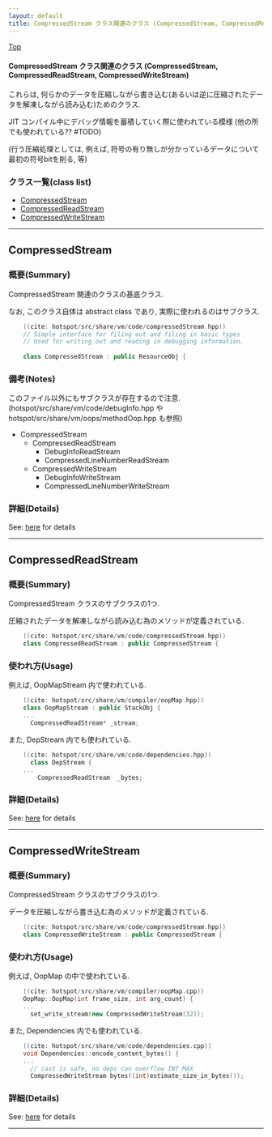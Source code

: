 ```yaml
---
layout: default
title: CompressedStream クラス関連のクラス (CompressedStream, CompressedReadStream, CompressedWriteStream)
---
```

[Top](../index.html)

#### CompressedStream クラス関連のクラス (CompressedStream, CompressedReadStream, CompressedWriteStream)

これらは, 何らかのデータを圧縮しながら書き込む(あるいは逆に圧縮されたデータを解凍しながら読み込む)ためのクラス.

JIT コンパイル中にデバッグ情報を蓄積していく際に使われている模様 (他の所でも使われている?? #TODO)

(行う圧縮処理としては, 例えば, 符号の有り無しが分かっているデータについて最初の符号bitを削る, 等)



### クラス一覧(class list)

  * [CompressedStream](#noWlVLeYZM)
  * [CompressedReadStream](#nojV7_zcTT)
  * [CompressedWriteStream](#nowSC_1g43)


---
## <a name="noWlVLeYZM" id="noWlVLeYZM">CompressedStream</a>

### 概要(Summary)
CompressedStream 関連のクラスの基底クラス.

なお, このクラス自体は abstract class であり, 実際に使われるのはサブクラス.


```cpp
    ((cite: hotspot/src/share/vm/code/compressedStream.hpp))
    // Simple interface for filing out and filing in basic types
    // Used for writing out and reading in debugging information.
    
    class CompressedStream : public ResourceObj {
```

### 備考(Notes)
このファイル以外にもサブクラスが存在するので注意.
(hotspot/src/share/vm/code/debugInfo.hpp や hotspot/src/share/vm/oops/methodOop.hpp も参照)

  * CompressedStream
    * CompressedReadStream
      * DebugInfoReadStream
      * CompressedLineNumberReadStream
    * CompressedWriteStream
      * DebugInfoWriteStream
      * CompressedLineNumberWriteStream



### 詳細(Details)
See: [here](../doxygen/classCompressedStream.html) for details

---
## <a name="nojV7_zcTT" id="nojV7_zcTT">CompressedReadStream</a>

### 概要(Summary)
CompressedStream クラスのサブクラスの1つ.

圧縮されたデータを解凍しながら読み込む為のメソッドが定義されている.


```cpp
    ((cite: hotspot/src/share/vm/code/compressedStream.hpp))
    class CompressedReadStream : public CompressedStream {
```

### 使われ方(Usage)
例えば, OopMapStream 内で使われている.


```cpp
    ((cite: hotspot/src/share/vm/compiler/oopMap.hpp))
    class OopMapStream : public StackObj {
    ...
      CompressedReadStream* _stream;
```

また, DepStream 内でも使われている.


```cpp
    ((cite: hotspot/src/share/vm/code/dependencies.hpp))
      class DepStream {
    ...
        CompressedReadStream  _bytes;
```



### 詳細(Details)
See: [here](../doxygen/classCompressedReadStream.html) for details

---
## <a name="nowSC_1g43" id="nowSC_1g43">CompressedWriteStream</a>

### 概要(Summary)
CompressedStream クラスのサブクラスの1つ.

データを圧縮しながら書き込む為のメソッドが定義されている.


```cpp
    ((cite: hotspot/src/share/vm/code/compressedStream.hpp))
    class CompressedWriteStream : public CompressedStream {
```

### 使われ方(Usage)
例えば, OopMap の中で使われている.


```cpp
    ((cite: hotspot/src/share/vm/compiler/oopMap.cpp))
    OopMap::OopMap(int frame_size, int arg_count) {
    ...
      set_write_stream(new CompressedWriteStream(32));
```

また, Dependencies 内でも使われている.


```cpp
    ((cite: hotspot/src/share/vm/code/dependencies.cpp))
    void Dependencies::encode_content_bytes() {
    ...
      // cast is safe, no deps can overflow INT_MAX
      CompressedWriteStream bytes((int)estimate_size_in_bytes());
```




### 詳細(Details)
See: [here](../doxygen/classCompressedWriteStream.html) for details

---
